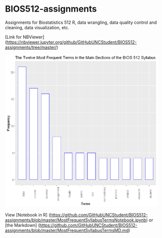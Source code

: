 # BIOS512-assignments
Assignments for Biostatistics 512 R, data wrangling, data quality control and cleaning, data visualization, etc.

[Link for NBViewer] (https://nbviewer.jupyter.org/github/GitHubUNCStudent/BIOS512-assignments/tree/master/)


<img src="https://github.com/GitHubUNCStudent/BIOS512-assignments/blob/master/MostFrequentSyllabusTerms.png">

View [Notebook in R] (https://github.com/GitHubUNCStudent/BIOS512-assignments/blob/master/MostFrequentSyllabusTermsNotebook.ipynb) or [the Markdown] (https://github.com/GitHubUNCStudent/BIOS512-assignments/blob/master/MostFrequentSyllabusTermsMD.md)
